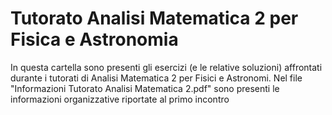 # Tutorato Analisi Matematica 2 per Fisica e Astronomia
In questa cartella sono presenti gli esercizi (e le relative soluzioni) affrontati durante i tutorati di Analisi Matematica 2 per Fisici e Astronomi. Nel file "Informazioni Tutorato Analisi Matematica 2.pdf" sono presenti le informazioni organizzative riportate al primo incontro
